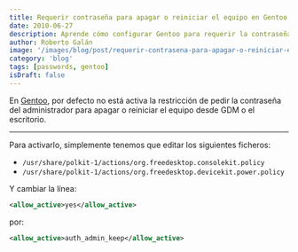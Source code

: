 ```yaml
---
title: Requerir contraseña para apagar o reiniciar el equipo en Gentoo
date: 2010-06-27
description: Aprende cómo configurar Gentoo para requerir la contraseña de administrador al apagar o reiniciar el equipo, mejorando la seguridad del sistema.
author: Roberto Galán
image: '/images/blog/post/requerir-contrasena-para-apagar-o-reiniciar-el-equipo-en-gentoo.webp'
category: 'blog'
tags: [passwords, gentoo]
isDraft: false
---
```


En [Gentoo](http://www.gentoo.org), por defecto no está activa la restricción de pedir la contraseña del administrador para apagar o reiniciar el equipo desde GDM o el escritorio.

---

Para activarlo, simplemente tenemos que editar los siguientes ficheros:

- `/usr/share/polkit-1/actions/org.freedesktop.consolekit.policy`
- `/usr/share/polkit-1/actions/org.freedesktop.devicekit.power.policy`

Y cambiar la línea:

```xml
<allow_active>yes</allow_active>
```

por:

```xml
<allow_active>auth_admin_keep</allow_active>
```